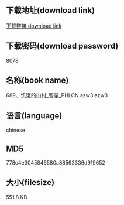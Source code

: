 ## 下载地址(download link)
[下载链接 download link](https://voluble-croquembouche-d321dc.netlify.app/?s=689%E3%80%81%E9%A5%A5%E9%A5%BF%E7%9A%84%E5%B1%B1%E6%9D%91_%E6%99%BA%E9%87%8F_PHLCN.azw3)

## 下载密码(download password)
8078

## 名称(book name)
689、饥饿的山村_智量_PHLCN.azw3.azw3

## 语言(language)
chinese

## MD5
778c4e3045846580a88563336d919652

## 大小(filesize)
551.8 KB
